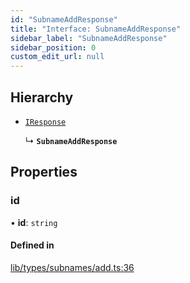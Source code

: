 ```yaml
---
id: "SubnameAddResponse"
title: "Interface: SubnameAddResponse"
sidebar_label: "SubnameAddResponse"
sidebar_position: 0
custom_edit_url: null
---
```


## Hierarchy

- [`IResponse`](IResponse.md)

  ↳ **`SubnameAddResponse`**

## Properties

### id

• **id**: `string`

#### Defined in

[lib/types/subnames/add.ts:36](https://github.com/JustaName-id/JustaName-sdk/blob/3b7cbff/packages/@justaname.id/sdk/src/lib/types/subnames/add.ts#L36)
